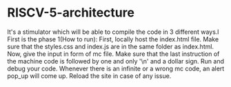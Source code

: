 # RISCV-5-architecture
It's a stimulator which will be able to compile the code in 3 different ways.l
First is the phase 1(How to run):
First, locally host the index.html file. Make sure that the styles.css and index.js are in the same folder as index.html.
Now, give the input in form of mc file. Make sure that the last instruction of the machine code is followed by one and only '\n' and a dollar sign.
Run and debug your code.
Whenever there is an infinite or a wrong mc code, an alert pop_up will come up. 
Reload the site in case of any issue.
